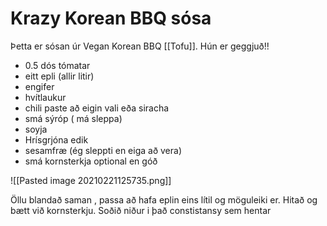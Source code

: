       

# Krazy Korean BBQ sósa

  

Þetta er sósan úr Vegan Korean BBQ [[Tofu]]. Hún er geggjuð!!

  

-   0.5 dós tómatar
-   eitt epli (allir litir)
-   engifer
-   hvítlaukur
-   chili paste að eigin vali eða siracha
-   smá sýróp ( má sleppa)
-   soyja
-   Hrísgrjóna edik
-   sesamfræ (ég sleppti en eiga að vera)
-   smá kornsterkja optional en góð

 ![[Pasted image 20210221125735.png]]

Öllu blandað saman , passa að hafa eplin eins lítil og möguleiki er. Hitað og bætt við kornsterkju. Soðið niður i það constistansy sem hentar